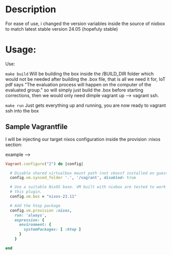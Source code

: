 # Description
For ease of use, i changed the version variables inside the source of nixbox to match latest stable version 24.05 (hopefuly stable)
# Usage:
Use:

```make build```
Will be building the box inside the /BUILD_DIR folder which would not be needed after building the .box file, that is all we need it for, IoT pdf says "The evaluation process will happen on the computer of the evaluated
group." so will simply just build the .box before starting corrections, then we would only need dimple vagrant up --> vagrant ssh.


```make run```
Just gets everything up and running, you are now ready to vagrant ssh into the box


Sample Vagrantfile
------------------

I will be injecting our target nixos configuration inside the provision :nixos section:

example -->

```ruby
Vagrant.configure("2") do |config|

  # Disable shared virtualbox mount path (not vboxsf installed on guest)
  config.vm.synced_folder '.', '/vagrant', disabled: true

  # Use a suitable NixOS base. VM built with nixbox are tested to work with
  # this plugin.
  config.vm.box = "nixos-23.11"

  # Add the htop package
  config.vm.provision :nixos,
    run: 'always',
    expression: {
      environment: {
        systemPackages: [ :htop ]
      }
    }

end
```
